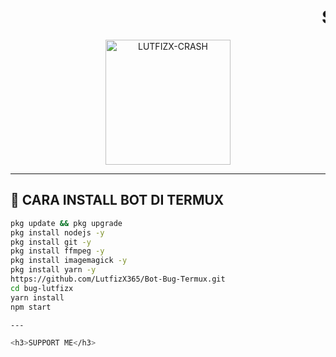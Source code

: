 <h1 align="center">
  <marquee behavior="scroll" direction="left" scrollamount="10">SELAMAT DATANG</marquee>
</h1>

<p align="center">
  <img src="https://files.catbox.moe/dqi1u8.jpeg" alt="LUTFIZX-CRASH" width="200" height="200">
</p>

---

## 📲 CARA INSTALL BOT DI TERMUX

```bash
pkg update && pkg upgrade
pkg install nodejs -y
pkg install git -y
pkg install ffmpeg -y
pkg install imagemagick -y
pkg install yarn -y
https://github.com/LutfizX365/Bot-Bug-Termux.git
cd bug-lutfizx
yarn install
npm start

---

<h3>SUPPORT ME</h3>
